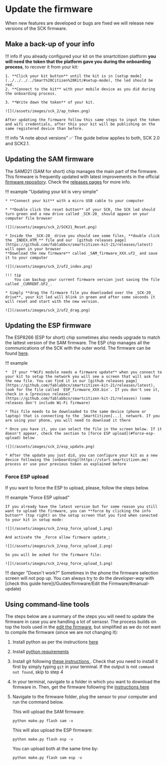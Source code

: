 # Update the firmware

When new features are developed or bugs are fixed we will release new versions of the SCK firmware.

## Make a back-up of your info

!!! info
	If you already configured your kit on the smartcitizen platform **you will need the token that the platform gave you during the onboarding process**, to recover it from your kit:

	1. **Click your kit button** until the kit is in [setup mode](../../../../Smart%20Citizen%20Kit/#setup-mode), the led should be red.
	2. **Connect to the kit** with your mobile device as you did during the onboarding process.

	3. **Write down the token** of your kit.

	![](/assets/images/sck_2/ap_token.png)

	After updating the firmware follow this same steps to input the token and wifi credentials, after this your kit will be publishing on the same registered device than before.

!!! info "A note about versions"
	:white_check_mark: The guide below applies to both, SCK 2.0 and SCK2.1.

## Updating the SAM firmware

The SAMD21 (SAM for short) chip manages the main part of the firmware. This firmware is frequently updated with latest improvements in the official [firmware repository](https://github.com/fablabbcn/smartcitizen-kit-21/tree/master/sam). Check the [releases pages](https://github.com/fablabbcn/smartcitizen-kit-21/releases) for more info.

!!! example "Updating your kit is very simple"

	* **Connect your kit** with a micro USB cable to your computer

	* **Double click the reset button** of your SCK, the SCK led should turn green and a new drive called _SCK-20_ should appear on your computer file browser

	![](/assets/images/sck_2/SCK21_Reset.png)

	* Inside the _SCK-20_ drive you should see some files, **double click the _INDEX.HTM_** file and our  [github releases page](https://github.com/fablabbcn/smartcitizen-kit-21/releases/latest) will open in your browser 
	**Download the new firmware** called _SAM_firmware_XXX.uf2_ and save it to your computer

	![](/assets/images/sck_2/uf2_index.png)

	!!! tip
		You can backup your current firmware version just saving the file called _CURRENT.UF2_.

	* Simply **drag the firmware file you downloaded over the _SCK-20_ drive**, your kit led will blink in green and after some seconds it will reset and start with the new version.

	![](/assets/images/sck_2/uf2_drag.png)

## Updating the ESP firmware

The ESP8266 (ESP for short) chip sometimes also needs upgrade to match the lattest version of the SAM firmware. The ESP chip manages all the communications of the SCK with the outer world. The firmware can be found [here](https://github.com/fablabbcn/smartcitizen-kit-21/tree/master/esp).

!!! example	

	*  If your **WiFi module needs a firmware update** when you connect to your kit to setup the network you will see a screen that will ask for the new file. You can find it in our [github releases page](https://github.com/fablabbcn/smartcitizen-kit-21/releases/latest), look for the file called `ESP_firmware_XXX.bin`. If you don't see it, check in a [previous release](https://github.com/fablabbcn/smartcitizen-kit-21/releases) (some releases don't include Wi-Fi firmware)

	* This file needs to be downloaded to the same device (phone or laptop) that is connecting to the _SmartCitizen[...]_ network. If you are using your phone, you will need to download it there

	* Once you have it, you can select the file in the screen below. If it doesn't appear, check the section to [force ESP upload](#force-esp-upload) below

	![](/assets/images/sck_2/esp_update.png)	

	* After the update you just did, you can configure your kit as a new device following the [onboarding](https://start.smartcitizen.me) process or use your previous token as explained before

### Force ESP upload

If you want to force the ESP to upload, please, follow the steps below.

!!! example "Force ESP upload"

	If you already have the latest version but for some reason you still want to upload the firmware, you can **force by clicking the info button** (top right) on the setup screen that you find when conected to your kit in setup mode:

	![](/assets/images/sck_2/esp_force_upload_1.png)

	And activate the _Force allow firmware update_:

	![](/assets/images/sck_2/esp_force_upload_2.png)

	So you will be asked for the firmware file:

	![](/assets/images/sck_2/esp_force_upload_3.png)
	
!!! danger "Doesn't work?"
	Sometimes in the phone the firmware selection screen will not pop up. You can always try to do the _developer-way_ with [check this guide here](/Guides/firmware/Edit the Firmware/#manual-update)

## Using command-line tools

The steps below are a summary of the steps you will need to update the firmware in case you are handling a lot of sensosr. The process builds on top the tools used in the [edit the firmware](/Guides/firmware/Edit%20the%20Firmware), but simplified as we do not want to compile the firmware (since we are not changing it):

1. Install python as per the instructions [here](/Guides/firmware/Edit%20the%20Firmware/#installing-python)

2. Install [python requirements](/Guides/firmware/Edit%20the%20Firmware/#installing-requirements)

3. Install git following [these instructions ](https://git-scm.com/book/en/v2/Getting-Started-Installing-Git). Check that you need to install it first by simply typing `git` in your terminal. If the output is not `command not found`, skip to step 4

4. In your terminal, navigate to a folder in which you want to download the firmware in. Then, get the firmware following the [instructions here](/Guides/firmware/Edit%20the%20Firmware/#getting-the-firmware_1)

5. Navigate to the firmware folder, plug the sensor to your computer and run the command below.

	This will upload the SAM firmware:
	```
	python make.py flash sam -v
	``` 

	This will also upload the ESP firmware:
	```
	python make.py flash esp -v
	```

	You can upload both at the same time by:
	```
	python make.py flash sam esp -v
	```
